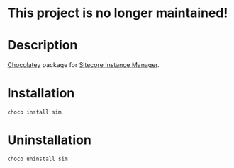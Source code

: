 # This project is no longer maintained!

# Description
[Chocolatey](https://chocolatey.org) package for [Sitecore Instance Manager](https://marketplace.sitecore.net/Modules/Sitecore_Instance_Manager.aspx).

# Installation
```posh
choco install sim
```

# Uninstallation

```posh
choco uninstall sim
```

